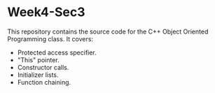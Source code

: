 # Week4-Sec3

This repository contains the source code for the C++ Object Oriented Programming class. It covers:
- Protected access specifier.
- "This" pointer.
- Constructor calls.
- Initializer lists.
- Function chaining.
